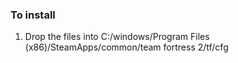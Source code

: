### To install

1. Drop the files into C:/windows/Program Files (x86)/SteamApps/common/team fortress 2/tf/cfg  

